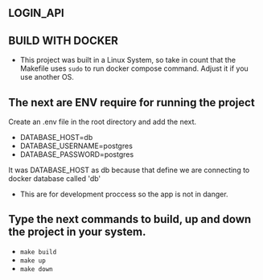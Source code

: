 ## LOGIN_API

## BUILD WITH DOCKER

- This project was built in a Linux System, so take in count
that the Makefile uses `sudo` to run docker compose command. 
Adjust it if you use another OS.

## The next are ENV require for running the project
 Create an .env file in the root directory and add the next.

 - DATABASE_HOST=db
 - DATABASE_USERNAME=postgres
 - DATABASE_PASSWORD=postgres

 It was DATABASE_HOST as db because that define we are connecting to docker database called 'db'

 * This are for development proccess so the app is not in danger.

## Type the next commands to build, up and down the project in your system.
 - `make build`
 - `make up`
 - `make down`

    
